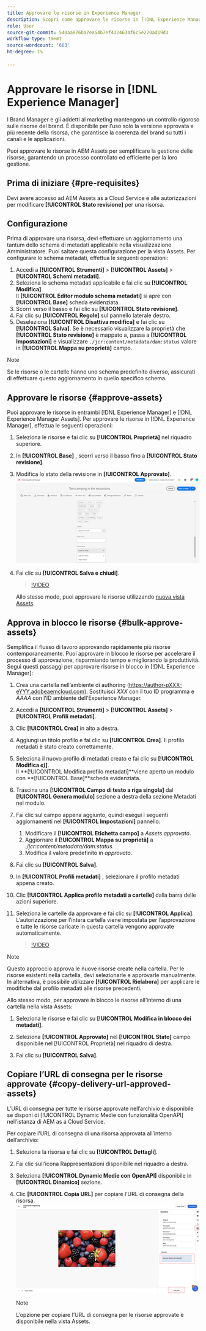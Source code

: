 ```yaml
---
title: Approvare le risorse in Experience Manager
description: Scopri come approvare le risorse in [!DNL Experience Manager].
role: User
source-git-commit: 540aa876ba7ea54b7ef4324634f6c5e220ad19d3
workflow-type: tm+mt
source-wordcount: '683'
ht-degree: 1%

---
```


# Approvare le risorse in [!DNL Experience Manager]

I Brand Manager e gli addetti al marketing mantengono un controllo rigoroso sulle risorse del brand. È disponibile per l’uso solo la versione approvata e più recente della risorsa, che garantisce la coerenza del brand su tutti i canali e le applicazioni.

Puoi approvare le risorse in AEM Assets per semplificare la gestione delle risorse, garantendo un processo controllato ed efficiente per la loro gestione.

## Prima di iniziare {#pre-requisites}

Devi avere accesso ad AEM Assets as a Cloud Service e alle autorizzazioni per modificare **[!UICONTROL Stato revisione]** per una risorsa.

## Configurazione

Prima di approvare una risorsa, devi effettuare un aggiornamento una tantum dello schema di metadati applicabile nella visualizzazione Amministratore. Puoi saltare questa configurazione per la vista Assets. Per configurare lo schema metadati, effettua le seguenti operazioni:

1. Accedi a **[!UICONTROL Strumenti]** > **[!UICONTROL Assets]** > **[!UICONTROL Schemi metadati]**.
1. Seleziona lo schema metadati applicabile e fai clic su **[!UICONTROL Modifica]**. <br>Il **[!UICONTROL Editor modulo schema metadati]** si apre con **[!UICONTROL Base]** scheda evidenziata.
1. Scorri verso il basso e fai clic su **[!UICONTROL Stato revisione]**.
1. Fai clic su **[!UICONTROL Regole]** sul pannello laterale destro.
1. Deseleziona **[!UICONTROL Disattiva modifica]** e fai clic su **[!UICONTROL Salva]**.
Se è necessario visualizzare la proprietà che **[!UICONTROL Stato revisione]** è mappato a, passa a **[!UICONTROL Impostazioni]** e visualizzare `./jcr:content/metadata/dam:status` valore in **[!UICONTROL Mappa su proprietà]** campo.

>[!NOTE]
>
>Se le risorse o le cartelle hanno uno schema predefinito diverso, assicurati di effettuare questo aggiornamento in quello specifico schema.

## Approvare le risorse {#approve-assets}

Puoi approvare le risorse in entrambi [!DNL Experience Manager] e [!DNL Experience Manager Assets]. Per approvare le risorse in [!DNL Experience Manager], effettua le seguenti operazioni:

1. Seleziona le risorse e fai clic su **[!UICONTROL Proprietà]** nel riquadro superiore.
1. In **[!UICONTROL Base]** , scorri verso il basso fino a **[!UICONTROL Stato revisione]**.
1. Modifica lo stato della revisione in **[!UICONTROL Approvato]**.
   ![immagine](/help/assets/assets/approve-old-ui.png)
1. Fai clic su **[!UICONTROL Salva e chiudi]**.

   >[!VIDEO](https://video.tv.adobe.com/v/3427430)

   Allo stesso modo, puoi approvare le risorse utilizzando [nuova vista Assets](/help/assets/manage-organize-assets-view.md).

## Approva in blocco le risorse {#bulk-approve-assets}

Semplifica il flusso di lavoro approvando rapidamente più risorse contemporaneamente. Puoi approvare in blocco le risorse per accelerare il processo di approvazione, risparmiando tempo e migliorando la produttività.
<br>Segui questi passaggi per approvare risorse in blocco in [!DNL Experience Manager]:

1. Crea una cartella nell’ambiente di authoring (https://author-pXXX-eYYY.adobeaemcloud.com). Sostituisci _XXX_ con il tuo ID programma e _AAAA_ con l’ID ambiente dell’Experience Manager.
1. Accedi a **[!UICONTROL Strumenti]** > **[!UICONTROL Assets]** > **[!UICONTROL Profili metadati]**.
1. Clic **[!UICONTROL Crea]** in alto a destra.
1. Aggiungi un titolo profilo e fai clic su **[!UICONTROL Crea]**. Il profilo metadati è stato creato correttamente.
1. Seleziona il nuovo profilo di metadati creato e fai clic su **[!UICONTROL Modifica _e)_]**. <br>Il **[!UICONTROL Modifica profilo metadati]**viene aperto un modulo con **[!UICONTROL Base]**scheda evidenziata.
1. Trascina una **[!UICONTROL Campo di testo a riga singola]** dal **[!UICONTROL Genera modulo]** sezione a destra della sezione Metadati nel modulo.
1. Fai clic sul campo appena aggiunto, quindi esegui i seguenti aggiornamenti nel **[!UICONTROL Impostazioni]** pannello:
   1. Modificare il **[!UICONTROL Etichetta campo]** a _Assets approvato_.
   1. Aggiornare il **[!UICONTROL Mappa su proprietà]** a _./jcr:content/metadata/dam:status_.
   1. Modifica il valore predefinito in _approvato_.

1. Fai clic su **[!UICONTROL Salva]**.
1. In **[!UICONTROL Profili metadati]** , selezionare il profilo metadati appena creato.
1. Clic **[!UICONTROL Applica profilo metadati a cartelle]** dalla barra delle azioni superiore.
1. Seleziona le cartelle da approvare e fai clic su **[!UICONTROL Applica]**.
   <br> L’autorizzazione per l’intera cartella viene impostata per l’approvazione e tutte le risorse caricate in questa cartella vengono approvate automaticamente.

   >[!VIDEO](https://video.tv.adobe.com/v/3427431)

>[!NOTE]
> 
>Questo approccio approva le nuove risorse create nella cartella. Per le risorse esistenti nella cartella, devi selezionarle e approvarle manualmente. <br> In alternativa, è possibile utilizzare **[!UICONTROL Rielabora]** per applicare le modifiche dal profilo metadati alle risorse precedenti.

Allo stesso modo, per approvare in blocco le risorse all’interno di una cartella nella vista Assets:

1. Seleziona le risorse e fai clic su **[!UICONTROL Modifica in blocco dei metadati]**.

1. Seleziona **[!UICONTROL Approvato]** nel **[!UICONTROL Stato]** campo disponibile nel [!UICONTROL Proprietà] nel riquadro di destra.

1. Fai clic su **[!UICONTROL Salva]**.

## Copiare l’URL di consegna per le risorse approvate {#copy-delivery-url-approved-assets}

L’URL di consegna per tutte le risorse approvate nell’archivio è disponibile se disponi di [!UICONTROL Dynamic Medie con funzionalità OpenAPI] nell’istanza di AEM as a Cloud Service.

Per copiare l’URL di consegna di una risorsa approvata all’interno dell’archivio:

1. Seleziona la risorsa e fai clic su **[!UICONTROL Dettagli]**.

1. Fai clic sull’icona Rappresentazioni disponibile nel riquadro a destra.

1. Seleziona **[!UICONTROL Dynamic Medie con OpenAPI]** disponibile in **[!UICONTROL Dinamico]** sezione.

1. Clic **[!UICONTROL Copia URL]** per copiare l’URL di consegna della risorsa.
   ![copia URL di consegna](/help/assets/assets/copy-delivery-url.png)

   >[!NOTE]
   >
   >L’opzione per copiare l’URL di consegna per le risorse approvate è disponibile nella vista Assets.

